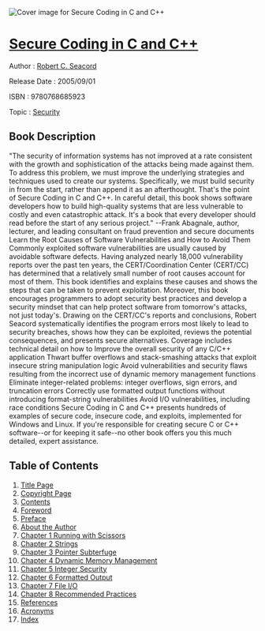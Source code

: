 ![Cover image for Secure Coding in C and C++](https://imgdetail.ebookreading.net/cover/cover/security/EB9780768685923.jpg)

[Secure Coding in C and C++](https://ebookreading.net/view/book/Secure+Coding+in+C+and+C%2B%2B-EB9780768685923_1.html "Secure Coding in C and C++")
====================================================================================================================

Author : [Robert C. Seacord](https://ebookreading.net/search/author/Robert+C.+Seacord)

Release Date : 2005/09/01

ISBN : 9780768685923

Topic : [Security](https://ebookreading.net/search/category/security)

Book Description
-----------------

"The security of information systems has not improved at a rate consistent with the growth and sophistication of the attacks being made against them. To address this problem, we must improve the underlying strategies and techniques used to create our systems. Specifically, we must build security in from the start, rather than append it as an afterthought. That's the point of Secure Coding in C and C++. In careful detail, this book shows software developers how to build high-quality systems that are less vulnerable to costly and even catastrophic attack. It's a book that every developer should read before the start of any serious project." --Frank Abagnale, author, lecturer, and leading consultant on fraud prevention and secure documents
Learn the Root Causes of Software Vulnerabilities and How to Avoid Them
Commonly exploited software vulnerabilities are usually caused by avoidable software defects. Having analyzed nearly 18,000 vulnerability reports over the past ten years, the CERT/Coordination Center (CERT/CC) has determined that a relatively small number of root causes account for most of them. This book identifies and explains these causes and shows the steps that can be taken to prevent exploitation. Moreover, this book encourages programmers to adopt security best practices and develop a security mindset that can help protect software from tomorrow's attacks, not just today's.
Drawing on the CERT/CC's reports and conclusions, Robert Seacord systematically identifies the program errors most likely to lead to security breaches, shows how they can be exploited, reviews the potential consequences, and presents secure alternatives.
Coverage includes technical detail on how to
Improve the overall security of any C/C++ application
Thwart buffer overflows and stack-smashing attacks that exploit insecure string manipulation logic
Avoid vulnerabilities and security flaws resulting from the incorrect use of dynamic memory management functions
Eliminate integer-related problems: integer overflows, sign errors, and truncation errors
Correctly use formatted output functions without introducing format-string vulnerabilities
Avoid I/O vulnerabilities, including race conditions
Secure Coding in C and C++ presents hundreds of examples of secure code, insecure code, and exploits, implemented for Windows and Linux. If you're responsible for creating secure C or C++ software--or for keeping it safe--no other book offers you this much detailed, expert assistance.

              
Table of Contents
-----------------

1. [Title Page](https://ebookreading.net/view/book/Secure+Coding+in+C+and+C%2B%2B-EB9780768685923_2.html#title)
1. [Copyright Page](https://ebookreading.net/view/book/Secure+Coding+in+C+and+C%2B%2B-EB9780768685923_2.html#copy)
1. [Contents](https://ebookreading.net/view/book/Secure+Coding+in+C+and+C%2B%2B-EB9780768685923_2.html#con)
1. [Foreword](https://ebookreading.net/view/book/Secure+Coding+in+C+and+C%2B%2B-EB9780768685923_2.html#for)
1. [Preface](https://ebookreading.net/view/book/Secure+Coding+in+C+and+C%2B%2B-EB9780768685923_2.html#pre)
1. [About the Author](https://ebookreading.net/view/book/Secure+Coding+in+C+and+C%2B%2B-EB9780768685923_2.html#abo)
1. [Chapter 1 Running with Scissors ](https://ebookreading.net/view/book/Secure+Coding+in+C+and+C%2B%2B-EB9780768685923_3.html#ch1)
1. [Chapter 2 Strings](https://ebookreading.net/view/book/Secure+Coding+in+C+and+C%2B%2B-EB9780768685923_4.html#ch2)
1. [Chapter 3 Pointer Subterfuge](https://ebookreading.net/view/book/Secure+Coding+in+C+and+C%2B%2B-EB9780768685923_5.html#ch3)
1. [Chapter 4 Dynamic Memory Management](https://ebookreading.net/view/book/Secure+Coding+in+C+and+C%2B%2B-EB9780768685923_7.html#ch4)
1. [Chapter 5 Integer Security](https://ebookreading.net/view/book/Secure+Coding+in+C+and+C%2B%2B-EB9780768685923_0.html#ch5)
1. [Chapter 6 Formatted Output](https://ebookreading.net/view/book/Secure+Coding+in+C+and+C%2B%2B-EB9780768685923_9.html#ch6)
1. [Chapter 7 File I/O](https://ebookreading.net/view/book/Secure+Coding+in+C+and+C%2B%2B-EB9780768685923_10.html#ch7)
1. [Chapter 8 Recommended Practices](https://ebookreading.net/view/book/Secure+Coding+in+C+and+C%2B%2B-EB9780768685923_0.html#ch8)
1. [References](https://ebookreading.net/view/book/Secure+Coding+in+C+and+C%2B%2B-EB9780768685923_11.html#ref)
1. [Acronyms](https://ebookreading.net/view/book/Secure+Coding+in+C+and+C%2B%2B-EB9780768685923_12.html#acr)
1. [Index](https://ebookreading.net/view/book/Secure+Coding+in+C+and+C%2B%2B-EB9780768685923_13.html#ind)

